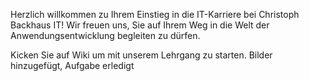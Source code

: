 Herzlich willkommen zu Ihrem Einstieg in die IT-Karriere bei Christoph Backhaus IT! Wir freuen uns, Sie auf Ihrem Weg in die Welt der Anwendungsentwicklung begleiten zu dürfen.


Kicken Sie auf Wiki um mit unserem Lehrgang zu starten.
Bilder hinzugefügt, Aufgabe erledigt
